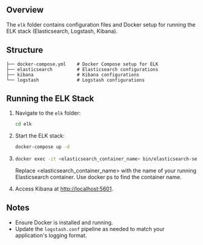 ## Overview
The `elk` folder contains configuration files and Docker setup for running the ELK stack (Elasticsearch, Logstash, Kibana).

## Structure
```
├── docker-compose.yml    # Docker Compose setup for ELK
├── elasticsearch         # Elasticsearch configurations
├── kibana                # Kibana configurations
└── logstash              # Logstash configurations
```

## Running the ELK Stack
1. Navigate to the `elk` folder:
   ```bash
   cd elk
   ```
2. Start the ELK stack:
   ```bash
   docker-compose up -d
   ```
3. ```bash
   docker exec -it <elasticsearch_container_name> bin/elasticsearch-setup-passwords interactive
   ```
   Replace <elasticsearch_container_name> with the name of your running Elasticsearch container. Use docker ps to find the container name.

4. Access Kibana at [http://localhost:5601](http://localhost:5601).

## Notes
- Ensure Docker is installed and running.
- Update the `logstash.conf` pipeline as needed to match your application's logging format.
